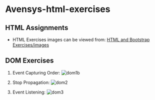 # Avensys-html-exercises

## HTML Assignments

- HTML Exercises images can be viewed from: [HTML and Bootstrap Exercises/images](https://github.com/gideonfu55/Avensys-html-exercises/tree/master/HTML%20and%20Bootstrap%20Exercises/images)

## DOM Exercises

1. Event Capturing Order:
  ![dom1b](https://github.com/gideonfu55/Avensys-html-exercises/assets/94817218/2ee0257f-243e-4b6c-8729-c12e0a82631e)

2. Stop Propagation:
  ![dom2](https://github.com/gideonfu55/Avensys-html-exercises/assets/94817218/4aaa932e-e98c-4f96-aab0-1860a8ad2a27)

3. Event Listening:
  ![dom3](https://github.com/gideonfu55/Avensys-html-exercises/assets/94817218/edbdea00-44be-4435-8623-434329e498ae)

